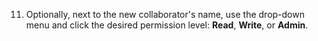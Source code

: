 11. Optionally, next to the new collaborator's name, use the drop-down menu and click the desired permission level: **Read**, **Write**, or **Admin**.